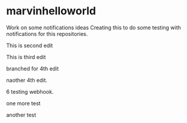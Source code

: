 # marvinhelloworld
Work on some notifications ideas
Creating this to do some testing with notifications for this repositories.

This is second edit

This is third edit

branched for 4th edit

naother 4th edit.

6
testing webhook.

one more test

another test
